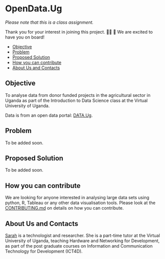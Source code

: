 # OpenData.Ug
*Please note that this is a class assignment.*

Thank you for your interest in joining this project. 👍🏾 🎊 We are excited to have you on board!

* [Objective](#objective)
* [Problem](#problem)
* [Proposed Solution](#proposed-solution)
* [How you can contribute](#how-you-can-contribute)
* [About Us and Contacts](#about-us-and-contacts)

## Objective
To analyse data from donor funded projects in the agricultural sector in Uganda as part of the Introduction to Data Science class at the Virtual University of Uganda. 

Data is from an open data portal: [DATA.Ug](http://catalog.data.ug/dataset/agriculture-financing-and-sector-perfomance-in-uganda/resource/4b9e1516-d73a-4a83-b2ad-1454b8111d29).

## Problem
To be added soon.

## Proposed Solution
To be added soon.

## How you can contribute
We are looking for anyone interested in analysing large data sets using python, R, Tableau or any other data visualisation tools. 
Please look at the [CONTRIBUTING.md]() on details on how you can contribute. 

## About Us and Contacts
[Sarah](https://github.com/MsKiden) is a technologist and researcher. She is a part-time tutor at the Virtual University of Uganda, teaching Hardware and Networking for Development, as part of the post graduate courses on Information and Communication Technology for Development (ICT4D). 
